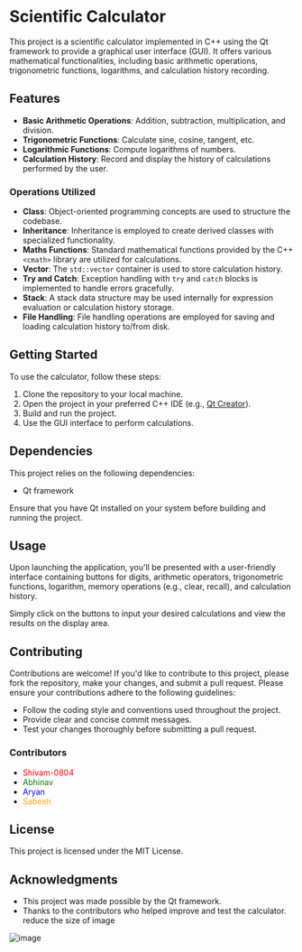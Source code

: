 # Scientific Calculator

This project is a scientific calculator implemented in C++ using the Qt framework to provide a graphical user interface (GUI). It offers various mathematical functionalities, including basic arithmetic operations, trigonometric functions, logarithms, and calculation history recording.


## Features

- **Basic Arithmetic Operations**: Addition, subtraction, multiplication, and division.
- **Trigonometric Functions**: Calculate sine, cosine, tangent, etc.
- **Logarithmic Functions**: Compute logarithms of numbers.
- **Calculation History**: Record and display the history of calculations performed by the user.

### Operations Utilized

- **Class**: Object-oriented programming concepts are used to structure the codebase.
- **Inheritance**: Inheritance is employed to create derived classes with specialized functionality.
- **Maths Functions**: Standard mathematical functions provided by the C++ `<cmath>` library are utilized for calculations.
- **Vector**: The `std::vector` container is used to store calculation history.
- **Try and Catch**: Exception handling with `try` and `catch` blocks is implemented to handle errors gracefully.
- **Stack**: A stack data structure may be used internally for expression evaluation or calculation history storage.
- **File Handling**: File handling operations are employed for saving and loading calculation history to/from disk.

## Getting Started

To use the calculator, follow these steps:

1. Clone the repository to your local machine.
2. Open the project in your preferred C++ IDE (e.g., [Qt Creator](https://www.qt.io/)).
3. Build and run the project.
4. Use the GUI interface to perform calculations.

## Dependencies

This project relies on the following dependencies:

- Qt framework

Ensure that you have Qt installed on your system before building and running the project.

## Usage

Upon launching the application, you'll be presented with a user-friendly interface containing buttons for digits, arithmetic operators, trigonometric functions, logarithm, memory operations (e.g., clear, recall), and calculation history.

Simply click on the buttons to input your desired calculations and view the results on the display area.

## Contributing

Contributions are welcome! If you'd like to contribute to this project, please fork the repository, make your changes, and submit a pull request. Please ensure your contributions adhere to the following guidelines:

- Follow the coding style and conventions used throughout the project.
- Provide clear and concise commit messages.
- Test your changes thoroughly before submitting a pull request.

### Contributors

- <span style="color:red">Shivam-0804</span>
- <span style="color:green">Abhinav</span>
- <span style="color:blue">Aryan</span>
- <span style="color:orange">Sabeeh</span>

## License

This project is licensed under the MIT License.

## Acknowledgments

- This project was made possible by the Qt framework.
- Thanks to the contributors who helped improve and test the calculator.
reduce the size of image

![image](https://github.com/Shivam-0804/GUI-Calculator/assets/124515617/f3ba49bc-f966-4aa1-b10e-1181e850459e)
